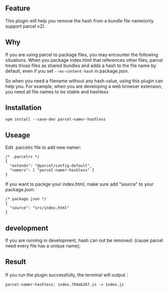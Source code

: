 ## Feature

This plugin will help you remove the hash from a bundle file name(only support parcel v2).

## Why

If you are using parcel to package files, you may encounter the following situations.
When you package index.html that references other files, parcel treats those files as shared bundles and adds a hash to the file name by default, even if you set `--no-content-hash` in package.json.

So when you need a filename without any hash value, using this plugin can help you. For example, when you are developing a web browser extension, you need all file names to be stable and hashless

## Installation

`npm install --save-dev parcel-namer-hashless`

## Useage

Edit .parcelrc file to add new namer:

```
/* .parcelrc */
{
  "extends": "@parcel/config-default",
  "namers": [ "parcel-namer-hashless" ]
}
```

If you want to packge your index.html, make sure add "source" to your package.json:

```
/* package.json */
{
  "source": "src/index.html"
}
```

## development

If you are running in development, hash can not be removed.
(cause parcel need every file has a unique name);

## Result

If you run the plugin successfully, the terminal will output：

```
parcel-namer-hashless: index.794a6267.js -> index.js
```

